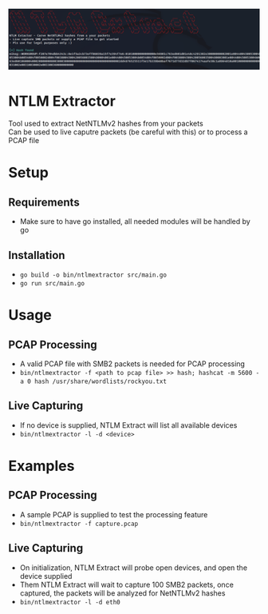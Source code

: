 <h1 align="center">
  <br>
  <a href="https://github.com/stackviolator/ntlmssp_extract"><img src="img/banner.png" alt="banner"></a>
  <br>
</h1>

# NTLM Extractor
Tool used to extract NetNTLMv2 hashes from your packets \
Can be used to live caputre packets (be careful with this) or to process a PCAP file

# Setup
## Requirements 
- Make sure to have go installed, all needed modules will be handled by go

## Installation
- `go build -o bin/ntlmextractor src/main.go`
- `go run src/main.go`

# Usage
## PCAP Processing
- A valid PCAP file with SMB2 packets is needed for PCAP processing
- `bin/ntlmextractor -f <path to pcap file> >> hash; hashcat -m 5600 -a 0 hash /usr/share/wordlists/rockyou.txt`

## Live Capturing
- If no device is supplied, NTLM Extract will list all available devices
- `bin/ntlmextractor -l -d <device>`

# Examples
## PCAP Processing
- A sample PCAP is supplied to test the processing feature
- `bin/ntlmextractor -f capture.pcap`
## Live Capturing
- On initialization, NTLM Extract will probe open devices, and open the device supplied
- Them NTLM Extract will wait to capture 100 SMB2 packets, once captured, the packets will be analyzed for NetNTLMv2 hashes
- `bin/ntlmextractor -l -d eth0`
